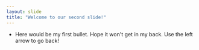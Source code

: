 ```yaml
---
layout: slide
title: "Welcome to our second slide!"
---
```

* Here would be my first bullet. Hope it won't get in my back.
Use the left arrow to go back!
